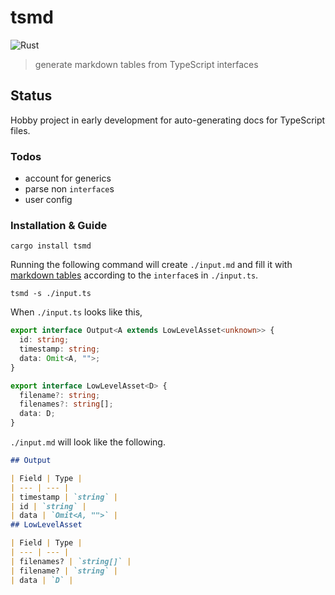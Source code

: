 # tsmd

![Rust](https://github.com/nonnontrivial/tsmd/workflows/Rust/badge.svg)

> generate markdown tables from TypeScript interfaces

## Status

Hobby project in early development for auto-generating docs for TypeScript files.

### Todos

- account for generics
- parse non `interface`s
- user config

### Installation & Guide

```shell
cargo install tsmd

```

Running the following command will create `./input.md` and fill it with [markdown tables](https://www.markdownguide.org/extended-syntax#tables) according to the `interface`s in `./input.ts`.

```shell
tsmd -s ./input.ts

```

When `./input.ts` looks like this,

```typescript
export interface Output<A extends LowLevelAsset<unknown>> {
  id: string;
  timestamp: string;
  data: Omit<A, "">;
}

export interface LowLevelAsset<D> {
  filename?: string;
  filenames?: string[];
  data: D;
}

```

`./input.md` will look like the following.

```md
## Output

| Field | Type |
| --- | --- |
| timestamp | `string` |
| id | `string` |
| data | `Omit<A, "">` |
## LowLevelAsset

| Field | Type |
| --- | --- |
| filenames? | `string[]` |
| filename? | `string` |
| data | `D` |
```
